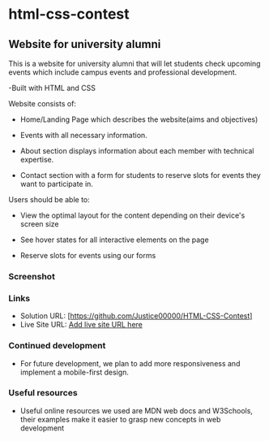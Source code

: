 # html-css-contest

## Website for university alumni

This is a website for university alumni that will let students check upcoming events which include campus events and professional development.

-Built with HTML and CSS

Website consists of:

- Home/Landing Page which describes the website(aims and objectives)

- Events with all necessary information.

- About section displays information about each member with technical expertise.

- Contact section with a form for students to reserve slots for events they want to participate in.

Users should be able to:

- View the optimal layout for the content depending on their device's screen size

- See hover states for all interactive elements on the page

- Reserve slots for events using our forms

### Screenshot

### Links

- Solution URL: [https://github.com/Justice00000/HTML-CSS-Contest]
- Live Site URL: [Add live site URL here](https://your-live-site-url.com)


### Continued development

- For future development, we plan to add more responsiveness and implement a mobile-first design.

### Useful resources

- Useful online resources we used are MDN web docs and W3Schools, their examples make it easier to grasp new concepts in web
  development

